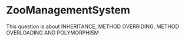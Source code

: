 # ZooManagementSystem
This question is about INHERITANCE, METHOD OVERRIDING, METHOD OVERLOADING AND POLYMORPHISM
